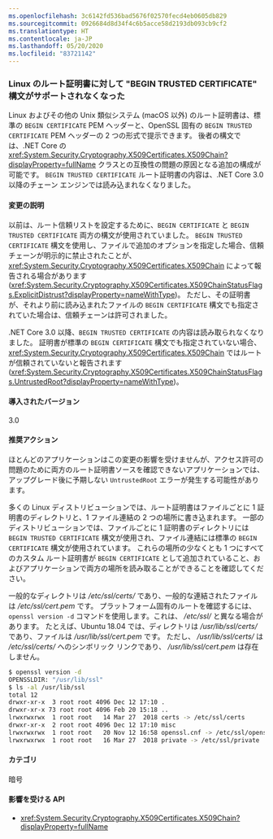 ```yaml
---
ms.openlocfilehash: 3c6142fd536bad5676f02570fecd4eb0605db829
ms.sourcegitcommit: 0926684d8d34f4c6b5acce58d2193db093cb9cf2
ms.translationtype: HT
ms.contentlocale: ja-JP
ms.lasthandoff: 05/20/2020
ms.locfileid: "83721142"
---
```

### <a name="begin-trusted-certificate-syntax-no-longer-supported-for-root-certificates-on-linux"></a>Linux のルート証明書に対して "BEGIN TRUSTED CERTIFICATE" 構文がサポートされなくなった

Linux およびその他の Unix 類似システム (macOS 以外) のルート証明書は、標準の `BEGIN CERTIFICATE` PEM ヘッダーと、OpenSSL 固有の `BEGIN TRUSTED CERTIFICATE` PEM ヘッダーの 2 つの形式で提示できます。 後者の構文では、.NET Core の <xref:System.Security.Cryptography.X509Certificates.X509Chain?displayProperty=fullName> クラスとの互換性の問題の原因となる追加の構成が可能です。 `BEGIN TRUSTED CERTIFICATE` ルート証明書の内容は、.NET Core 3.0 以降のチェーン エンジンでは読み込まれなくなりました。

#### <a name="change-description"></a>変更の説明

以前は、ルート信頼リストを設定するために、`BEGIN CERTIFICATE` と `BEGIN TRUSTED CERTIFICATE` 両方の構文が使用されていました。 `BEGIN TRUSTED CERTIFICATE` 構文を使用し、ファイルで追加のオプションを指定した場合、信頼チェーンが明示的に禁止されたことが、<xref:System.Security.Cryptography.X509Certificates.X509Chain> によって報告される場合があります (<xref:System.Security.Cryptography.X509Certificates.X509ChainStatusFlags.ExplicitDistrust?displayProperty=nameWithType>)。 ただし、その証明書が、それより前に読み込まれたファイルの `BEGIN CERTIFICATE` 構文でも指定されていた場合は、信頼チェーンは許可されました。

.NET Core 3.0 以降、`BEGIN TRUSTED CERTIFICATE` の内容は読み取られなくなりました。 証明書が標準の `BEGIN CERTIFICATE` 構文でも指定されていない場合、<xref:System.Security.Cryptography.X509Certificates.X509Chain> ではルートが信頼されていないと報告されます (<xref:System.Security.Cryptography.X509Certificates.X509ChainStatusFlags.UntrustedRoot?displayProperty=nameWithType>)。

#### <a name="version-introduced"></a>導入されたバージョン

3.0

#### <a name="recommended-action"></a>推奨アクション

ほとんどのアプリケーションはこの変更の影響を受けませんが、アクセス許可の問題のために両方のルート証明書ソースを確認できないアプリケーションでは、アップグレード後に予期しない `UntrustedRoot` エラーが発生する可能性があります。

多くの Linux ディストリビューションでは、ルート証明書はファイルごとに 1 証明書のディレクトリと、1 ファイル連結の 2 つの場所に書き込まれます。 一部のディストリビューションでは、ファイルごとに 1 証明書のディレクトリには `BEGIN TRUSTED CERTIFICATE` 構文が使用され、ファイル連結には標準の `BEGIN CERTIFICATE` 構文が使用されています。 これらの場所の少なくとも 1 つにすべてのカスタム ルート証明書が `BEGIN CERTIFICATE` として追加されていること、およびアプリケーションで両方の場所を読み取ることができることを確認してください。

一般的なディレクトリは */etc/ssl/certs/* であり、一般的な連結されたファイルは */etc/ssl/cert.pem* です。 プラットフォーム固有のルートを確認するには、`openssl version -d` コマンドを使用します。これは、 */etc/ssl/* と異なる場合があります。 たとえば、Ubuntu 18.04 では、ディレクトリは */usr/lib/ssl/certs/* であり、ファイルは */usr/lib/ssl/cert.pem* です。 ただし、 */usr/lib/ssl/certs/* は */etc/ssl/certs/* へのシンボリック リンクであり、 */usr/lib/ssl/cert.pem* は存在しません。

```bash
$ openssl version -d
OPENSSLDIR: "/usr/lib/ssl"
$ ls -al /usr/lib/ssl
total 12
drwxr-xr-x  3 root root 4096 Dec 12 17:10 .
drwxr-xr-x 73 root root 4096 Feb 20 15:18 ..
lrwxrwxrwx  1 root root   14 Mar 27  2018 certs -> /etc/ssl/certs
drwxr-xr-x  2 root root 4096 Dec 12 17:10 misc
lrwxrwxrwx  1 root root   20 Nov 12 16:58 openssl.cnf -> /etc/ssl/openssl.cnf
lrwxrwxrwx  1 root root   16 Mar 27  2018 private -> /etc/ssl/private
```

#### <a name="category"></a>カテゴリ

暗号

#### <a name="affected-apis"></a>影響を受ける API

- <xref:System.Security.Cryptography.X509Certificates.X509Chain?displayProperty=fullName>

<!--

#### Affected APIs

- `T:System.Security.Cryptography.X509Certificates.X509Chain`

-->

